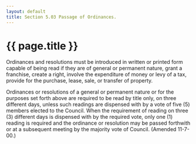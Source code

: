 ```yaml
---
layout: default 
title: Section 5.03 Passage of Ordinances.
---
```


{{ page.title }}
================

Ordinances and resolutions must be introduced in written or printed form
capable of being read if they are of general or permanent nature, grant
a franchise, create a right, involve the expenditure of money or levy of
a tax, provide for the purchase, lease, sale, or transfer of property.

Ordinances or resolutions of a general or permanent nature or for the
purposes set forth above are required to be read by title only, on three
different days, unless such readings are dispensed with by a vote of
five (5) members elected to the Council. When the requirement of reading
on three (3) different days is dispensed with by the required vote, only
one (1) reading is required and the ordinance or resolution may be
passed forthwith or at a subsequent meeting by the majority vote of
Council. (Amended 11-7-00.)
